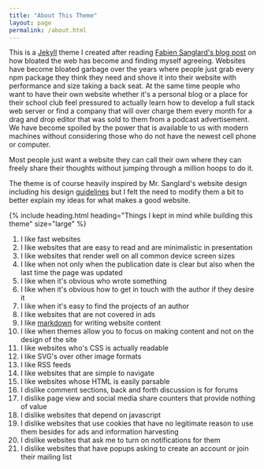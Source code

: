 ```yaml
---
title: "About This Theme"
layout: page
permalink: /about.html
---
```


This is a [Jekyll](https://jekyllrb.com/) theme I created after reading [Fabien Sanglard's blog post](https://fabiensanglard.net/bloated/index.html) on how bloated the web has become and finding myself agreeing. Websites have become bloated garbage over the years where people just grab every npm package they think they need and shove it into their website with performance and size taking a back seat. At the same time people who want to have their own website whether it's a personal blog or a place for their school club feel pressured to actually learn how to develop a full stack web server or find a company that will over charge them every month for a drag and drop editor that was sold to them from a podcast advertisement. We have become spoiled by the power that is available to us with modern machines without considering those who do not have the newest cell phone or computer.

Most people just want a website they can call their own where they can freely share their thoughts without jumping through a million hoops to do it.

The theme is of course heavily inspired by Mr. Sanglard's website design including his design [guidelines](https://fabiensanglard.net/ilike/index.html) but I felt the need to modify them a bit to better explain my ideas for what makes a good website.

{% include heading.html heading="Things I kept in mind while building this theme" size="large" %}

1. I like fast websites
2. I like websites that are easy to read and are minimalistic in presentation
3. I like websites that render well on all common device screen sizes
4. I like when not only when the publication date is clear but also when the last time the page was updated
5. I like when it's obvious who wrote something
6. I like when it's obvious how to get in touch with the author if they desire it
7. I like when it's easy to find the projects of an author
8. I like websites that are not covered in ads
9. I like [markdown](https://en.wikipedia.org/wiki/Markdown) for writing website content
10. I like when themes allow you to focus on making content and not on the design of the site
11. I like websites who's CSS is actually readable
12. I like SVG's over other image formats
13. I like RSS feeds
14. I like websites that are simple to navigate
15. I like websites whose HTML is easily parsable
16. I dislike comment sections, back and forth discussion is for forums
17. I dislike page view and social media share counters that provide nothing of value
18. I dislike websites that depend on javascript
19. I dislike websites that use cookies that have no legitimate reason to use them besides for ads and information harvesting
20. I dislike websites that ask me to turn on notifications for them
21. I dislike websites that have popups asking to create an account or join their mailing list
